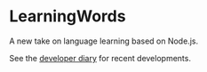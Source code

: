# LearningWords
A new take on language learning based on Node.js.

See the [developer diary](https://github.com/gustafl/LearningWords/wiki/Gustaf's-developer-diary) for recent developments.
